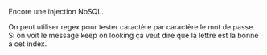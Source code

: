 Encore une injection NoSQL. 

On peut utiliser regex pour tester caractère par caractère le mot de passe. Si on voit le message keep on looking ça veut dire que la lettre est la bonne à cet index.